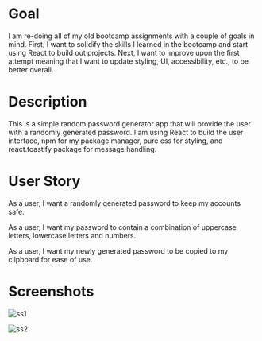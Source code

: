 # Goal
I am re-doing all of my old bootcamp assignments with a couple of goals in mind. First, I want to solidify the skills I learned in the bootcamp and start using React to build out projects. Next, I want to improve upon the first attempt meaning that I want to update styling, UI, accessibility, etc., to be better overall. 

# Description
This is a simple random password generator app that will provide the user with a randomly generated password. I am using React to build the user interface, npm for my package manager, pure css for styling, and react.toastify package for message handling.

# User Story
As a user, I want a randomly generated password to keep my accounts safe.

As a user, I want my password to contain a combination of uppercase letters, lowercase letters and numbers.

As a user, I want my newly generated password to be copied to my clipboard for ease of use.

# Screenshots
![ss1](https://user-images.githubusercontent.com/84674745/160506331-3be67fd3-3ba3-4d1d-9ab6-74382abfa94a.JPG)

![ss2](https://user-images.githubusercontent.com/84674745/160506349-b080741c-811a-47ae-821d-27ec11d6fda5.JPG)

